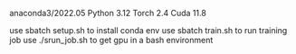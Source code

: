 anaconda3/2022.05
Python 3.12
Torch 2.4
Cuda 11.8

use sbatch setup.sh to install conda env
use sbatch train.sh to run training job
use ./srun_job.sh to get gpu in a bash environment
